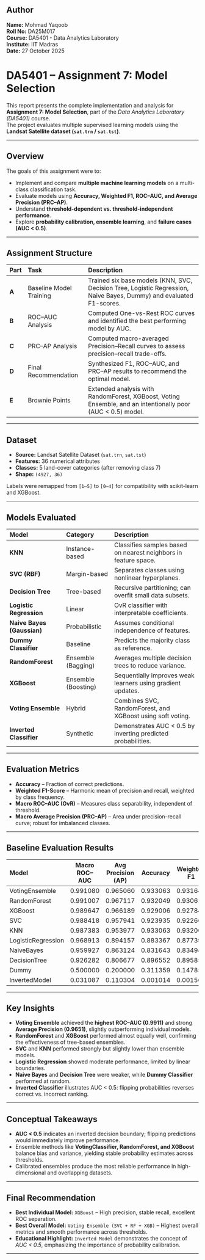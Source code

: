 ## Author
**Name:** Mohmad Yaqoob  
**Roll No:** DA25M017  
**Course:** DA5401 - Data Analytics Laboratory  
**Institute:** IIT Madras  
**Date:** 27 October 2025  

# DA5401 – Assignment 7: Model Selection

This report presents the complete implementation and analysis for **Assignment 7: Model Selection**, part of the *Data Analytics Laboratory (DA5401)* course.  
The project evaluates multiple supervised learning models using the **Landsat Satellite dataset (`sat.trn` / `sat.tst`)**.

---

## Overview

The goals of this assignment were to:  
- Implement and compare **multiple machine learning models** on a multi-class classification task.  
- Evaluate models using **Accuracy, Weighted F1, ROC–AUC, and Average Precision (PRC–AP)**.  
- Understand **threshold-dependent vs. threshold-independent performance**.  
- Explore **probability calibration, ensemble learning**, and **failure cases (AUC < 0.5)**.

---

## Assignment Structure

| Part | Task | Description |
|:-----|:-----|:-------------|
| **A** | Baseline Model Training | Trained six base models (KNN, SVC, Decision Tree, Logistic Regression, Naive Bayes, Dummy) and evaluated F1-scores. |
| **B** | ROC–AUC Analysis | Computed One-vs-Rest ROC curves and identified the best performing model by AUC. |
| **C** | PRC–AP Analysis | Computed macro-averaged Precision–Recall curves to assess precision–recall trade-offs. |
| **D** | Final Recommendation | Synthesized F1, ROC–AUC, and PRC–AP results to recommend the optimal model. |
| **E** | Brownie Points | Extended analysis with RandomForest, XGBoost, Voting Ensemble, and an intentionally poor (AUC < 0.5) model. |

---

## Dataset

- **Source:** Landsat Satellite Dataset (`sat.trn`, `sat.tst`)  
- **Features:** 36 numerical attributes  
- **Classes:** 5 land-cover categories (after removing class 7)  
- **Shape:** `(4927, 36)`  

Labels were remapped from `[1–5]` to `[0–4]` for compatibility with scikit-learn and XGBoost.

---

## Models Evaluated

| Model | Category | Description |
|:------|:--------|:------------|
| **KNN** | Instance-based | Classifies samples based on nearest neighbors in feature space. |
| **SVC (RBF)** | Margin-based | Separates classes using nonlinear hyperplanes. |
| **Decision Tree** | Tree-based | Recursive partitioning; can overfit small data subsets. |
| **Logistic Regression** | Linear | OvR classifier with interpretable coefficients. |
| **Naive Bayes (Gaussian)** | Probabilistic | Assumes conditional independence of features. |
| **Dummy Classifier** | Baseline | Predicts the majority class as reference. |
| **RandomForest** | Ensemble (Bagging) | Averages multiple decision trees to reduce variance. |
| **XGBoost** | Ensemble (Boosting) | Sequentially improves weak learners using gradient updates. |
| **Voting Ensemble** | Hybrid | Combines SVC, RandomForest, and XGBoost using soft voting. |
| **Inverted Classifier** | Synthetic | Demonstrates AUC < 0.5 by inverting predicted probabilities. |

---

## Evaluation Metrics

- **Accuracy** – Fraction of correct predictions.  
- **Weighted F1-Score** – Harmonic mean of precision and recall, weighted by class frequency.  
- **Macro ROC–AUC (OvR)** – Measures class separability, independent of threshold.  
- **Macro Average Precision (PRC–AP)** – Area under precision-recall curve; robust for imbalanced classes.

---

## Baseline Evaluation Results

| Model            | Macro ROC–AUC | Avg Precision (AP) | Accuracy  | Weighted F1 |
|:-----------------|:-------------:|:-----------------:|:---------:|:-----------:|
| VotingEnsemble    | 0.991080      | 0.965060          | 0.933063  | 0.931648    |
| RandomForest      | 0.991007      | 0.967117          | 0.932049  | 0.930617    |
| XGBoost           | 0.989647      | 0.966189          | 0.929006  | 0.927847    |
| SVC               | 0.988418      | 0.957941          | 0.923935  | 0.922663    |
| KNN               | 0.987383      | 0.953977          | 0.933063  | 0.932003    |
| LogisticRegression| 0.968913      | 0.894157          | 0.883367  | 0.877395    |
| NaiveBayes        | 0.959927      | 0.863124          | 0.831643  | 0.834948    |
| DecisionTree      | 0.926282      | 0.806677          | 0.896552  | 0.895857    |
| Dummy             | 0.500000      | 0.200000          | 0.311359  | 0.147853    |
| InvertedModel     | 0.031087      | 0.110304          | 0.001014  | 0.001563    |

---

## Key Insights

- **Voting Ensemble** achieved the **highest ROC–AUC (0.9911)** and strong **Average Precision (0.9651)**, slightly outperforming individual models.  
- **RandomForest** and **XGBoost** performed almost equally well, confirming the effectiveness of tree-based ensembles.  
- **SVC** and **KNN** performed strongly but slightly lower than ensemble models.  
- **Logistic Regression** showed moderate performance, limited by linear boundaries.  
- **Naive Bayes** and **Decision Tree** were weaker, while **Dummy Classifier** performed at random.  
- **Inverted Classifier** illustrates AUC < 0.5: flipping probabilities reverses correct vs. incorrect ranking.

---

## Conceptual Takeaways

- **AUC < 0.5** indicates an inverted decision boundary; flipping predictions would immediately improve performance.  
- Ensemble methods like **VotingClassifier, RandomForest, and XGBoost** balance bias and variance, yielding stable probability estimates across thresholds.  
- Calibrated ensembles produce the most reliable performance in high-dimensional and overlapping datasets.

---

## Final Recommendation

- **Best Individual Model:** `XGBoost` – High precision, stable recall, excellent ROC separation.  
- **Best Overall Model:** `Voting Ensemble (SVC + RF + XGB)` – Highest overall metrics and smooth performance across thresholds.  
- **Educational Highlight:** `Inverted Model` demonstrates the concept of *AUC < 0.5*, emphasizing the importance of probability calibration.

---
